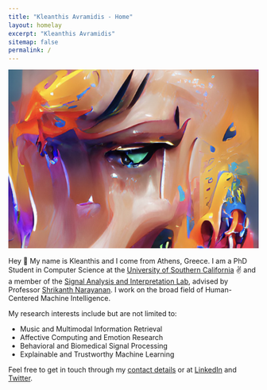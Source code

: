 ```yaml
---
title: "Kleanthis Avramidis - Home"
layout: homelay
excerpt: "Kleanthis Avramidis"
sitemap: false
permalink: /
---
```


<p align="center">
  <img src="images/emotions.png"
     alt="emotions"
     style="float: center" width="580" height="360" />
</p>

Hey :wave: My name is Kleanthis and I come from Athens, Greece. I am a PhD Student in Computer Science at the [University of Southern California](https://www.usc.edu/) :v: and a member of the [Signal Analysis and Interpretation Lab](https://sail.usc.edu/), advised by Professor [Shrikanth Narayanan](https://sail.usc.edu/people/shri.html). I work on the broad field of Human-Centered Machine Intelligence.

My research interests include but are not limited to:

* Music and Multimodal Information Retrieval
* Affective Computing and Emotion Research
* Behavioral and Biomedical Signal Processing
* Explainable and Trustworthy Machine Learning

Feel free to get in touch through my [contact details](https://klean2050.github.io/contact/) or at [LinkedIn](https://klean2050.github.io/contact/) and [Twitter](https://www.linkedin.com/in/kleanthis-avramidis-274a91114/).

